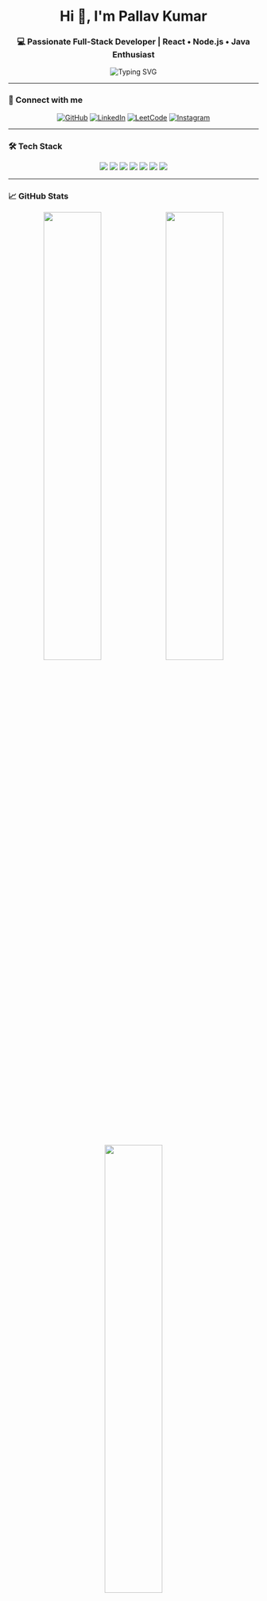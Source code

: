 <!-- GitHub Profile README for Pallav Kumar -->

<h1 align="center">Hi 👋, I'm Pallav Kumar</h1>
<h3 align="center">💻 Passionate Full-Stack Developer | React • Node.js • Java Enthusiast</h3>

<p align="center">
  <img src="https://readme-typing-svg.demolab.com/?lines=Full-Stack%20Developer;MERN%20%7C%20Java%20%7C%20GoLang%20Lover;Always%20learning%20new%20techs...&center=true&width=500&height=30&pause=1000" alt="Typing SVG" />
</p>

---

### 🔗 Connect with me

<p align="center">
  <a href="https://github.com/Pallav46" target="_blank"><img alt="GitHub" src="https://img.shields.io/badge/GitHub-000?style=for-the-badge&logo=github&logoColor=white"></a>
  <a href="https://www.linkedin.com/in/pallav-kumar-990435258/" target="_blank"><img alt="LinkedIn" src="https://img.shields.io/badge/LinkedIn-blue?style=for-the-badge&logo=linkedin&logoColor=white"></a>
  <a href="https://leetcode.com/u/pallavkumar6200" target="_blank"><img alt="LeetCode" src="https://img.shields.io/badge/LeetCode-FFA116?style=for-the-badge&logo=leetcode&logoColor=white"></a>
  <a href="https://www.instagram.com/diwanpallav/" target="_blank"><img alt="Instagram" src="https://img.shields.io/badge/Instagram-E4405F?style=for-the-badge&logo=instagram&logoColor=white"></a>
</p>

---

### 🛠️ Tech Stack

<p align="center">
  <img src="https://img.shields.io/badge/React-20232A?style=for-the-badge&logo=react&logoColor=61DAFB"/>
  <img src="https://img.shields.io/badge/Node.js-339933?style=for-the-badge&logo=nodedotjs&logoColor=white"/>
  <img src="https://img.shields.io/badge/Express.js-000000?style=for-the-badge&logo=express&logoColor=white"/>
  <img src="https://img.shields.io/badge/MongoDB-4EA94B?style=for-the-badge&logo=mongodb&logoColor=white"/>
  <img src="https://img.shields.io/badge/Java-ED8B00?style=for-the-badge&logo=openjdk&logoColor=white"/>
  <img src="https://img.shields.io/badge/Golang-00ADD8?style=for-the-badge&logo=go&logoColor=white"/>
  <img src="https://img.shields.io/badge/Git-F05032?style=for-the-badge&logo=git&logoColor=white"/>
</p>

---

### 📈 GitHub Stats

<div align="center">
  <img src="https://github-readme-stats.vercel.app/api?username=Pallav46&show_icons=true&theme=default&hide_border=true" width="48%"/>
  <img src="https://github-readme-streak-stats.herokuapp.com/?user=Pallav46&theme=default&hide_border=true" width="48%"/>
  <br />
  <img src="https://github-readme-stats.vercel.app/api/top-langs/?username=Pallav46&layout=compact&theme=default&hide_border=true" width="48%"/>
</div>

---

### 🏆 GitHub Trophies

<p align="center">
  <img src="https://github-profile-trophy.vercel.app/?username=Pallav46&theme=gruvbox&row=1&column=7&margin-w=5&no-frame=true"/>
</p>

---

### 🚀 Fun Extras

- 🧠 Always learning something new.
- 💬 Ask me about React, Node, Java, or anything tech-related.
- 🌟 “Code is like humor. When you have to explain it, it’s bad.” – Cory House
- ⚡ Fun fact: I debug faster at night 🌙

---

<p align="center">
  <img src="https://komarev.com/ghpvc/?username=Pallav46&label=Profile%20views&color=0e75b6&style=flat" alt="Pallav46" />
</p>

<p align="center">
  <img src="https://media.giphy.com/media/qgQUggAC3Pfv687qPC/giphy.gif" width="300" />
</p>

---

> 🧩 *This README is auto-themed based on your GitHub preferences (dark/light). Feel free to customize anything!*
